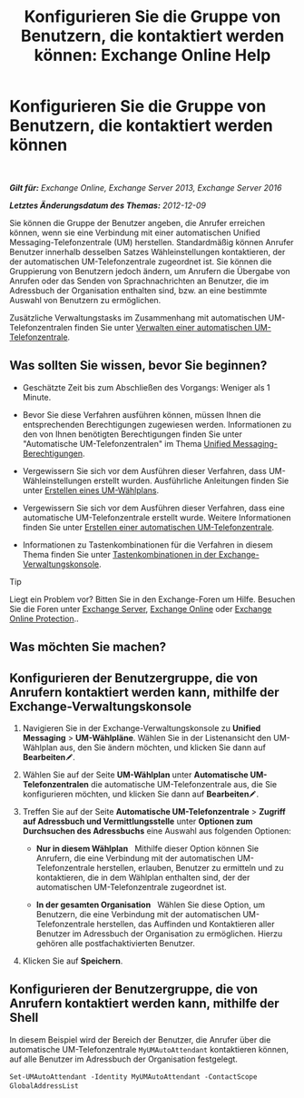 ﻿---
title: 'Konfigurieren Sie die Gruppe von Benutzern, die kontaktiert werden können: Exchange Online Help'
TOCTitle: Konfigurieren Sie die Gruppe von Benutzern, die kontaktiert werden können
ms:assetid: 45d9d6d5-c9d6-4b73-8aa2-a23599a4381c
ms:mtpsurl: https://technet.microsoft.com/de-de/library/Ee423545(v=EXCHG.150)
ms:contentKeyID: 52062699
ms.date: 05/23/2018
mtps_version: v=EXCHG.150
ms.translationtype: MT
---

# Konfigurieren Sie die Gruppe von Benutzern, die kontaktiert werden können

 

_**Gilt für:** Exchange Online, Exchange Server 2013, Exchange Server 2016_

_**Letztes Änderungsdatum des Themas:** 2012-12-09_

Sie können die Gruppe der Benutzer angeben, die Anrufer erreichen können, wenn sie eine Verbindung mit einer automatischen Unified Messaging-Telefonzentrale (UM) herstellen. Standardmäßig können Anrufer Benutzer innerhalb desselben Satzes Wähleinstellungen kontaktieren, der der automatischen UM-Telefonzentrale zugeordnet ist. Sie können die Gruppierung von Benutzern jedoch ändern, um Anrufern die Übergabe von Anrufen oder das Senden von Sprachnachrichten an Benutzer, die im Adressbuch der Organisation enthalten sind, bzw. an eine bestimmte Auswahl von Benutzern zu ermöglichen.

Zusätzliche Verwaltungstasks im Zusammenhang mit automatischen UM-Telefonzentralen finden Sie unter [Verwalten einer automatischen UM-Telefonzentrale](manage-a-um-auto-attendant-exchange-2013-help.md).

## Was sollten Sie wissen, bevor Sie beginnen?

  - Geschätzte Zeit bis zum Abschließen des Vorgangs: Weniger als 1 Minute.

  - Bevor Sie diese Verfahren ausführen können, müssen Ihnen die entsprechenden Berechtigungen zugewiesen werden. Informationen zu den von Ihnen benötigten Berechtigungen finden Sie unter "Automatische UM-Telefonzentralen" im Thema [Unified Messaging-Berechtigungen](unified-messaging-permissions-exchange-2013-help.md).

  - Vergewissern Sie sich vor dem Ausführen dieser Verfahren, dass UM-Wähleinstellungen erstellt wurden. Ausführliche Anleitungen finden Sie unter [Erstellen eines UM-Wählplans](create-a-um-dial-plan-exchange-2013-help.md).

  - Vergewissern Sie sich vor dem Ausführen dieser Verfahren, dass eine automatische UM-Telefonzentrale erstellt wurde. Weitere Informationen finden Sie unter [Erstellen einer automatischen UM-Telefonzentrale](create-a-um-auto-attendant-exchange-2013-help.md).

  - Informationen zu Tastenkombinationen für die Verfahren in diesem Thema finden Sie unter [Tastenkombinationen in der Exchange-Verwaltungskonsole](keyboard-shortcuts-in-the-exchange-admin-center-exchange-online-protection-help.md).


> [!TIP]
> Liegt ein Problem vor? Bitten Sie in den Exchange-Foren um Hilfe. Besuchen Sie die Foren unter <A href="https://go.microsoft.com/fwlink/p/?linkid=60612">Exchange Server</A>, <A href="https://go.microsoft.com/fwlink/p/?linkid=267542">Exchange Online</A> oder <A href="https://go.microsoft.com/fwlink/p/?linkid=285351">Exchange Online Protection</A>..



## Was möchten Sie machen?

## Konfigurieren der Benutzergruppe, die von Anrufern kontaktiert werden kann, mithilfe der Exchange-Verwaltungskonsole

1.  Navigieren Sie in der Exchange-Verwaltungskonsole zu **Unified Messaging** \> **UM-Wählpläne**. Wählen Sie in der Listenansicht den UM-Wählplan aus, den Sie ändern möchten, und klicken Sie dann auf **Bearbeiten**![Bearbeitungssymbol](images/Bb124582.6f53ccb2-1f13-4c02-bea0-30690e6ea71d(EXCHG.150).gif "Bearbeitungssymbol").

2.  Wählen Sie auf der Seite **UM-Wählplan** unter **Automatische UM-Telefonzentralen** die automatische UM-Telefonzentrale aus, die Sie konfigurieren möchten, und klicken Sie dann auf **Bearbeiten**![Bearbeitungssymbol](images/Bb124582.6f53ccb2-1f13-4c02-bea0-30690e6ea71d(EXCHG.150).gif "Bearbeitungssymbol").

3.  Treffen Sie auf der Seite **Automatische UM-Telefonzentrale** \> **Zugriff auf Adressbuch und Vermittlungsstelle** unter **Optionen zum Durchsuchen des Adressbuchs** eine Auswahl aus folgenden Optionen:
    
      - **Nur in diesem Wählplan**   Mithilfe dieser Option können Sie Anrufern, die eine Verbindung mit der automatischen UM-Telefonzentrale herstellen, erlauben, Benutzer zu ermitteln und zu kontaktieren, die in dem Wählplan enthalten sind, der der automatischen UM-Telefonzentrale zugeordnet ist.
    
      - **In der gesamten Organisation**   Wählen Sie diese Option, um Benutzern, die eine Verbindung mit der automatischen UM-Telefonzentrale herstellen, das Auffinden und Kontaktieren aller Benutzer im Adressbuch der Organisation zu ermöglichen. Hierzu gehören alle postfachaktivierten Benutzer.

4.  Klicken Sie auf **Speichern**.

## Konfigurieren der Benutzergruppe, die von Anrufern kontaktiert werden kann, mithilfe der Shell

In diesem Beispiel wird der Bereich der Benutzer, die Anrufer über die automatische UM-Telefonzentrale `MyUMAutoAttendant` kontaktieren können, auf alle Benutzer im Adressbuch der Organisation festgelegt.

    Set-UMAutoAttendant -Identity MyUMAutoAttendant -ContactScope GlobalAddressList

